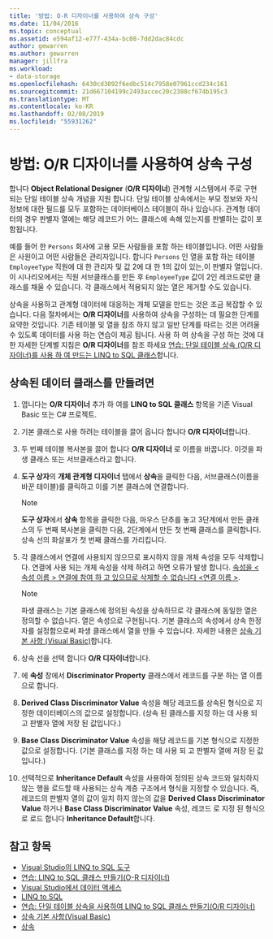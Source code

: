 ```yaml
---
title: '방법: O-R 디자이너를 사용하여 상속 구성'
ms.date: 11/04/2016
ms.topic: conceptual
ms.assetid: e594af12-e777-434a-bc08-7dd2dac84cdc
author: gewarren
ms.author: gewarren
manager: jillfra
ms.workload:
- data-storage
ms.openlocfilehash: 6430cd3092f6edbc514c7958e07961ccd234c161
ms.sourcegitcommit: 21d667104199c2493accec20c2388cf674b195c3
ms.translationtype: MT
ms.contentlocale: ko-KR
ms.lasthandoff: 02/08/2019
ms.locfileid: "55931262"
---
```

# <a name="how-to-configure-inheritance-by-using-the-or-designer"></a>방법: O/R 디자이너를 사용하여 상속 구성
합니다 **Object Relational Designer** (**O/R 디자이너**) 관계형 시스템에서 주로 구현 되는 단일 테이블 상속 개념을 지원 합니다. 단일 테이블 상속에서는 부모 정보와 자식 정보에 대한 필드를 모두 포함하는 데이터베이스 테이블이 하나 있습니다. 관계형 데이터의 경우 판별자 열에는 해당 레코드가 어느 클래스에 속해 있는지를 판별하는 값이 포함됩니다.

예를 들어 한 `Persons` 회사에 고용 모든 사람들을 포함 하는 테이블입니다. 어떤 사람들은 사원이고 어떤 사람들은 관리자입니다. 합니다 `Persons` 인 열을 포함 하는 테이블 `EmployeeType` 직원에 대 한 관리자 및 값 2에 대 한 1의 값이 있는,이 판별자 열입니다. 이 시나리오에서는 직원 서브클래스를 만든 후 `EmployeeType` 값이 2인 레코드로만 클래스를 채울 수 있습니다. 각 클래스에서 적용되지 않는 열은 제거할 수도 있습니다.

상속을 사용하고 관계형 데이터에 대응하는 개체 모델을 만드는 것은 조금 복잡할 수 있습니다. 다음 절차에서는 **O/R 디자이너**를 사용하여 상속을 구성하는 데 필요한 단계를 요약한 것입니다. 기존 테이블 및 열을 참조 하지 않고 일반 단계를 따르는 것은 어려울 수 있도록 데이터를 사용 하는 연습이 제공 됩니다. 사용 하 여 상속을 구성 하는 것에 대 한 자세한 단계별 지침은 **O/R 디자이너**를 참조 하세요 [연습: 단일 테이블 상속 (O/R 디자이너)를 사용 하 여 만드는 LINQ to SQL 클래스](../data-tools/walkthrough-creating-linq-to-sql-classes-by-using-single-table-inheritance-o-r-designer.md)합니다.

## <a name="to-create-inherited-data-classes"></a>상속된 데이터 클래스를 만들려면

1.  엽니다는 **O/R 디자이너** 추가 하 여를 **LINQ to SQL 클래스** 항목을 기존 Visual Basic 또는 C# 프로젝트.

2.  기본 클래스로 사용 하려는 테이블을 끌어 옵니다 합니다 **O/R 디자이너**합니다.

3.  두 번째 테이블 복사본을 끌어 합니다 **O/R 디자이너** 로 이름을 바꿉니다. 이것을 파생 클래스 또는 서브클래스라고 합니다.

4.  **도구 상자**의 **개체 관계형 디자이너** 탭에서 **상속**을 클릭한 다음, 서브클래스(이름을 바꾼 테이블)를 클릭하고 이를 기본 클래스에 연결합니다.

    > [!NOTE]
    >  **도구 상자**에서 **상속** 항목을 클릭한 다음, 마우스 단추를 놓고 3단계에서 만든 클래스의 두 번째 복사본을 클릭한 다음, 2단계에서 만든 첫 번째 클래스를 클릭합니다. 상속 선의 화살표가 첫 번째 클래스를 가리킵니다.

5.  각 클래스에서 연결에 사용되지 않으므로 표시하지 않을 개체 속성을 모두 삭제합니다. 연결에 사용 되는 개체 속성을 삭제 하려고 하면 오류가 발생 합니다. [속성을 \<속성 이름 > 연결에 참여 하 고 있으므로 삭제할 수 없습니다 \<연결 이름 >](../data-tools/the-property-property-name-cannot-be-deleted-because-it-is-participating-in-the-association-association-name.md).

    > [!NOTE]
    >  파생 클래스는 기본 클래스에 정의된 속성을 상속하므로 각 클래스에 동일한 열은 정의할 수 없습니다. 열은 속성으로 구현됩니다. 기본 클래스의 속성에서 상속 한정자를 설정함으로써 파생 클래스에서 열을 만들 수 있습니다. 자세한 내용은 [상속 기본 사항 (Visual Basic)](/dotnet/visual-basic/programming-guide/language-features/objects-and-classes/inheritance-basics)합니다.

6.  상속 선을 선택 합니다 **O/R 디자이너**합니다.

7.  에 **속성** 창에서 **Discriminator Property** 클래스에서 레코드를 구분 하는 열 이름으로 합니다.

8.  **Derived Class Discriminator Value** 속성을 해당 레코드를 상속된 형식으로 지정한 데이터베이스의 값으로 설정합니다. (상속 된 클래스를 지정 하는 데 사용 되 고 판별자 열에 저장 된 값입니다.)

9. **Base Class Discriminator Value** 속성을 해당 레코드를 기본 형식으로 지정한 값으로 설정합니다. (기본 클래스를 지정 하는 데 사용 되 고 판별자 열에 저장 된 값입니다.)

10. 선택적으로 **Inheritance Default** 속성을 사용하여 정의된 상속 코드와 일치하지 않는 행을 로드할 때 사용되는 상속 계층 구조에서 형식을 지정할 수 있습니다. 즉, 레코드의 판별자 열의 값이 일치 하지 않는의 값을 **Derived Class Discriminator Value** 하거나 **Base Class Discriminator Value** 속성, 레코드 로 지정 된 형식으로 로드 합니다 **Inheritance Default**합니다.

## <a name="see-also"></a>참고 항목

- [Visual Studio의 LINQ to SQL 도구](../data-tools/linq-to-sql-tools-in-visual-studio2.md)
- [연습: LINQ to SQL 클래스 만들기(O-R 디자이너)](how-to-create-linq-to-sql-classes-mapped-to-tables-and-views-o-r-designer.md)
- [Visual Studio에서 데이터 액세스](../data-tools/accessing-data-in-visual-studio.md)
- [LINQ to SQL](/dotnet/framework/data/adonet/sql/linq/index)
- [연습: 단일 테이블 상속을 사용하여 LINQ to SQL 클래스 만들기(O/R 디자이너)](../data-tools/walkthrough-creating-linq-to-sql-classes-by-using-single-table-inheritance-o-r-designer.md)
- [상속 기본 사항(Visual Basic)](/dotnet/visual-basic/programming-guide/language-features/objects-and-classes/inheritance-basics)
- [상속](/dotnet/csharp/programming-guide/classes-and-structs/inheritance)
